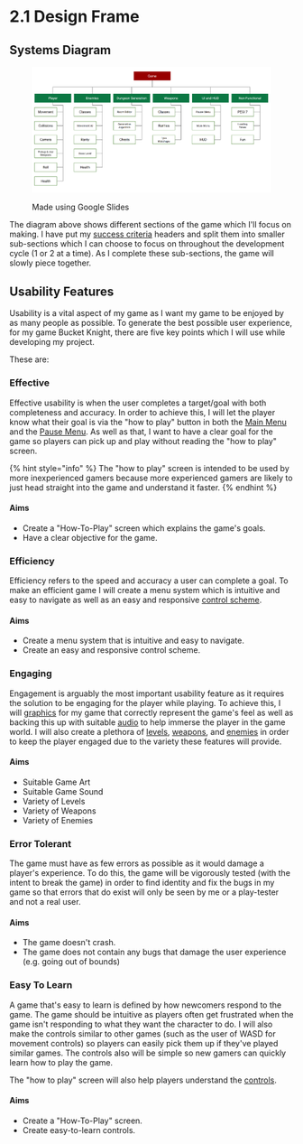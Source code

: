 # 2.1 Design Frame

## Systems Diagram

<figure><img src="../.gitbook/assets/image (18) (1).png" alt=""><figcaption><p>Made using Google Slides</p></figcaption></figure>

The diagram above shows different sections of the game which I'll focus on making. I have put my [success criteria](../analysis/success-criteria.md) headers and split them into smaller sub-sections which I can choose to focus on throughout the development cycle (1 or 2 at a time). As I complete these sub-sections, the game will slowly piece together.

## Usability Features

Usability is a vital aspect of my game as I want my game to be enjoyed by as many people as possible. To generate the best possible user experience, for my game Bucket Knight, there are five key points which I will use while developing my project.

These are:

### Effective

Effective usability is when the user completes a target/goal with both completeness and accuracy. In order to achieve this, I will let the player know what their goal is via the "how to play" button in both the [Main Menu](../analysis/features-of-the-proposed-solution.md#main-menu) and the [Pause Menu](../analysis/features-of-the-proposed-solution.md#pause-menu). As well as that, I want to have a clear goal for the game so players can pick up and play without reading the "how to play" screen.

{% hint style="info" %}
The "how to play" screen is intended to be used by more inexperienced gamers because more experienced gamers are likely to just head straight into the game and understand it faster.
{% endhint %}

#### Aims

* Create a "How-To-Play" screen which explains the game's goals.
* Have a clear objective for the game.

### Efficiency

Efficiency refers to the speed and accuracy a user can complete a goal. To make an efficient game I will create a menu system which is intuitive and easy to navigate as well as an easy and responsive [control scheme](../analysis/features-of-the-proposed-solution.md#controls).

#### Aims

* Create a menu system that is intuitive and easy to navigate.
* Create an easy and responsive control scheme.

### Engaging

Engagement is arguably the most important usability feature as it requires the solution to be engaging for the player while playing. To achieve this, I will [graphics](../analysis/features-of-the-proposed-solution.md#sprite-inspiration) for my game that correctly represent the game's feel as well as backing this up with suitable [audio](../analysis/features-of-the-proposed-solution.md#sounds) to help immerse the player in the game world. I will also create a plethora of [levels](../analysis/features-of-the-proposed-solution.md#procedural-generation), [weapons](../analysis/features-of-the-proposed-solution.md#weapons), and [enemies](../analysis/features-of-the-proposed-solution.md#enemies) in order to keep the player engaged due to the variety these features will provide.

#### Aims

* Suitable Game Art
* Suitable Game Sound
* Variety of Levels
* Variety of Weapons
* Variety of Enemies

### Error Tolerant

The game must have as few errors as possible as it would damage a player's experience. To do this, the game will be vigorously tested (with the intent to break the game) in order to find identity and fix the bugs in my game so that errors that do exist will only be seen by me or a play-tester and not a real user.

#### Aims

* The game doesn't crash.
* The game does not contain any bugs that damage the user experience (e.g. going out of bounds)

### Easy To Learn

A game that's easy to learn is defined by how newcomers respond to the game. The game should be intuitive as players often get frustrated when the game isn't responding to what they want the character to do. I will also make the controls similar to other games (such as the user of WASD for movement controls) so players can easily pick them up if they've played similar games. The controls also will be simple so new gamers can quickly learn how to play the game.

The "how to play" screen will also help players understand the [controls](../analysis/features-of-the-proposed-solution.md#controls).

#### Aims

* Create a "How-To-Play" screen.
* Create easy-to-learn controls.
